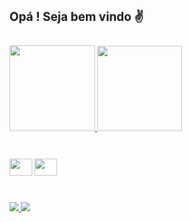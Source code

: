 ## Opá ! Seja bem vindo ✌
##

<div>
  <a href="https://github.com/amarinhoneto">
    <img height="151em" src="https://github-readme-stats.vercel.app/api?username=amarinhoneto&show_icons=true&theme=vision-friendly-dark&include_all_commits=true&count_private=true&icon_color=ffd700"/>
    <img height="150em" src="https://github-readme-stats.vercel.app/api/top-langs/?username=amarinhoneto&layout=compact&langs_count=7&theme=vision-friendly-dark"/>
  </a> 
</div>
  
 ##
  
<div style="display: inline_block"><br>
  <img align="center" height="30" width="40"  src="https://cdn.jsdelivr.net/gh/devicons/devicon/icons/html5/html5-original.svg" />
  <img align="center" height="30" width="40" src="https://cdn.jsdelivr.net/gh/devicons/devicon/icons/css3/css3-original.svg" />
</div>   
  
 ## 
 <br>
  
<div> 
  <a href="https://www.linkedin.com/in/ailton-marinho-75052a229/" target="_blank">
    <img src="https://img.shields.io/badge/LinkedIn-0077B5?style=for-the-badge&logo=linkedin&logoColor=white" target="_blank">
  </a>
  <a href="https://instagram.com/amarinhoneto_" target="_blank">
    <img src="https://img.shields.io/badge/Instagram-E4405F?style=for-the-badge&logo=instagram&logoColor=white" target="_blank">
  </a>  
</div>
